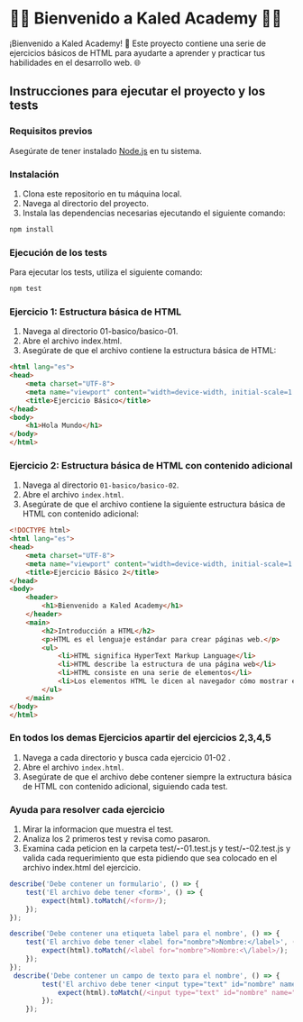 # 👨‍💻 Bienvenido a Kaled Academy 👨‍💻

¡Bienvenido a Kaled Academy! 🚀 Este proyecto contiene una serie de ejercicios básicos de HTML para ayudarte a aprender y practicar tus habilidades en el desarrollo web. 🌐

## Instrucciones para ejecutar el proyecto y los tests

### Requisitos previos

Asegúrate de tener instalado [Node.js](https://nodejs.org/) en tu sistema.

### Instalación

1. Clona este repositorio en tu máquina local.
2. Navega al directorio del proyecto.
3. Instala las dependencias necesarias ejecutando el siguiente comando:

```sh
npm install
```

### Ejecución de los tests

Para ejecutar los tests, utiliza el siguiente comando:
```sh
npm test
```

### Ejercicio 1: Estructura básica de HTML

1. Navega al directorio 01-basico/basico-01.
2. Abre el archivo index.html.
3. Asegúrate de que el archivo contiene la estructura básica de HTML:

```html
<html lang="es">
<head>
    <meta charset="UTF-8">
    <meta name="viewport" content="width=device-width, initial-scale=1.0">
    <title>Ejercicio Básico</title>
</head>
<body>
    <h1>Hola Mundo</h1>
</body>
</html>
```
### Ejercicio 2: Estructura básica de HTML con contenido adicional

1. Navega al directorio `01-basico/basico-02`.
2. Abre el archivo `index.html`.
3. Asegúrate de que el archivo contiene la siguiente estructura básica de HTML con contenido adicional:

```html
<!DOCTYPE html>
<html lang="es">
<head>
    <meta charset="UTF-8">
    <meta name="viewport" content="width=device-width, initial-scale=1.0">
    <title>Ejercicio Básico 2</title>
</head>
<body>
    <header>
        <h1>Bienvenido a Kaled Academy</h1>
    </header>
    <main>
        <h2>Introducción a HTML</h2>
        <p>HTML es el lenguaje estándar para crear páginas web.</p>
        <ul>
            <li>HTML significa HyperText Markup Language</li>
            <li>HTML describe la estructura de una página web</li>
            <li>HTML consiste en una serie de elementos</li>
            <li>Los elementos HTML le dicen al navegador cómo mostrar el contenido</li>
        </ul>
    </main>
</body>
</html>
```
### En todos los demas Ejercicios apartir del ejercicios 2,3,4,5
1. Navega a cada directorio y busca cada ejercicio 01-02 .
2. Abre el archivo `index.html`.
3. Asegúrate de que el archivo debe contener siempre la extructura  básica de HTML con contenido adicional, siguiendo cada test.

### Ayuda para resolver cada ejercicio
1. Mirar la informacion que muestra el test.
2. Analiza los 2 primeros test y revisa como pasaron.
2. Examina cada peticion en la carpeta test/**-**-01.test.js y test/**-**-02.test.js y valida cada requerimiento que esta pidiendo que sea colocado en el archivo index.html del ejercicio.

```javascript
describe('Debe contener un formulario', () => {
    test('El archivo debe tener <form>', () => {
        expect(html).toMatch(/<form>/);
    });
});

describe('Debe contener una etiqueta label para el nombre', () => {
    test('El archivo debe tener <label for="nombre">Nombre:</label>', () => {
        expect(html).toMatch(/<label for="nombre">Nombre:<\/label>/);
    });
});
 describe('Debe contener un campo de texto para el nombre', () => {
        test('El archivo debe tener <input type="text" id="nombre" name="nombre">', () => {
            expect(html).toMatch(/<input type="text" id="nombre" name="nombre">/);
        });
    });
```